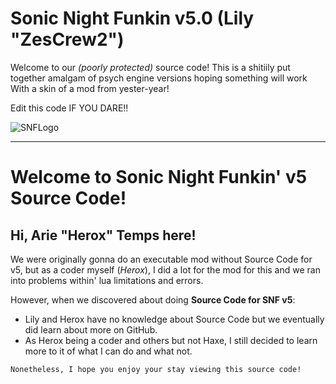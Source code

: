 # Sonic Night Funkin v5.0 (Lily "ZesCrew2")

Welcome to our *(poorly protected)* source code! This is a shitiily put together amalgam of psych engine versions hoping something will work
With a skin of a mod from yester-year!

Edit this code IF YOU DARE!!

![SNFLogo](https://cdn.discordapp.com/attachments/1366820283037651128/1383434072424185926/snf-logo-spin-yay.gif?ex=684ec6e1&is=684d7561&hm=d98d471adbe836070ad559a2951c5288af6a55d74a8106dece1fa19adf0319ec&)

----------------------------------------------------

# Welcome to Sonic Night Funkin' v5 Source Code!

## Hi, Arie "Herox" Temps here!
We were originally gonna do an executable mod without Source Code for v5, but as a coder myself (*Herox*), I did a lot for the mod for this and we ran into problems within' lua limitations and errors. 

However, when we discovered about doing **Source Code for SNF v5**:
* Lily and Herox have no knowledge about Source Code but we eventually did learn about more on GitHub.
* As Herox being a coder and others but not Haxe, I still decided to learn more to it of what I can do and what not.

`Nonetheless, I hope you enjoy your stay viewing this source code!`
